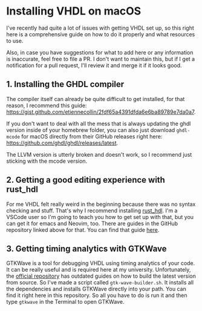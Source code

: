 # Installing VHDL on macOS

I've recently had quite a lot of issues with getting VHDL set up, so this right here is a comprehensive guide on how to do it properly and what resources to use.

Also, in case you have suggestions for what to add here or any information is inaccurate, feel free to file a PR. I don't want to maintain this, but if I get a notification for a pull request, I'll review it and merge it if it looks good.

## 1. Installing the GHDL compiler

The compiler itself can already be quite difficult to get installed, for that reason, I recommend this guide: https://gist.github.com/etiennecollin/2fdf65a4391dfda6e6ba89789e7da0a7.

If you don't want to deal with all the mess that is always updating the ghdl version inside of your homebrew folder, you can also just download `ghdl-mcode` for macOS directly from their GitHub releases right here: https://github.com/ghdl/ghdl/releases/latest.

The LLVM version is utterly broken and doesn't work, so I recommend just sticking with the mcode version.

## 2. Getting a good editing experience with rust_hdl

For me VHDL felt really weird in the beginning because there was no syntax checking and stuff. That's why I recommend installing [rust_hdl](https://github.com/VHDL-LS/rust_hdl). I'm a VSCode user so I'm going to teach you how to get set up with that, but you can get it for emacs and Neovim, too. There are guides in the GitHub repository linked above for that. You can find that guide [here](https://github.com/Unbreathable/vhdl-macos/tree/main/rust_hdl_installation.md).

## 3. Getting timing analytics with GTKWave

GTKWave is a tool for debugging VHDL using timing analytics of your code. It can be really useful and is required here at my university. Unfortunately, the [official repository](https://github.com/gtkwave/gtkwave) has outdated guides on how to build the latest version from source. So I've made a script called `gtk-wave-builder.sh`. It installs all the dependencies and installs GTKWave directly into your path. You can find it right here in this repository. So all you have to do is run it and then type `gtkwave` in the Terminal to open GTKWave.
